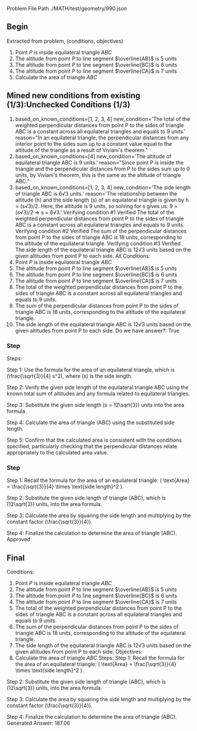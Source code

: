 Problem File Path
./MATH/test/geometry/990.json
## Begin
Extracted from problem, (conditions, objectives)
1. Point $P$ is inside equilateral triangle $ABC$
2. The altitude from point $P$ to line segment $\overline{AB}$ is 5 units
3. The altitude from point $P$ to line segment $\overline{BC}$ is 6 units
4. The altitude from point $P$ to line segment $\overline{CA}$ is 7 units
1. Calculate the area of triangle $ABC$
## Mined new conditions from existing (1/3):Unchecked Conditions (1/3)
1. based_on_known_conditions=[1, 2, 3, 4] new_condition='The total of the weighted perpendicular distances from point P to the sides of triangle ABC is a constant across all equilateral triangles and equals to 9 units.' reason="In an equilateral triangle, the perpendicular distances from any interior point to the sides sum up to a constant value equal to the altitude of the triangle as a result of Viviani's theorem."
2. based_on_known_conditions=[4] new_condition='The altitude of equilateral triangle ABC is 9 units.' reason="Since point P is inside the triangle and the perpendicular distances from P to the sides sum up to 9 units, by Viviani's theorem, this is the same as the altitude of triangle ABC."
3. based_on_known_conditions=[1, 2, 3, 4] new_condition='The side length of triangle ABC is 6√3 units.' reason='The relationship between the altitude (h) and the side length (s) of an equilateral triangle is given by h = (s√3)/2. Here, the altitude is 9 units, so solving for s gives us: 9 = (s√3)/2 => s = 6√3.'
Verifying condition #1
Verified
The total of the weighted perpendicular distances from point P to the sides of triangle ABC is a constant across all equilateral triangles and equals to 9 units.
Verifying condition #2
Verified
The sum of the perpendicular distances from point P to the sides of triangle ABC is 18 units, corresponding to the altitude of the equilateral triangle.
Verifying condition #3
Verified
The side length of the equilateral triangle ABC is 12√3 units based on the given altitudes from point P to each side.
All Conditions: 
1. Point $P$ is inside equilateral triangle $ABC$
2. The altitude from point $P$ to line segment $\overline{AB}$ is 5 units
3. The altitude from point $P$ to line segment $\overline{BC}$ is 6 units
4. The altitude from point $P$ to line segment $\overline{CA}$ is 7 units
5. The total of the weighted perpendicular distances from point P to the sides of triangle ABC is a constant across all equilateral triangles and equals to 9 units.
6. The sum of the perpendicular distances from point P to the sides of triangle ABC is 18 units, corresponding to the altitude of the equilateral triangle.
7. The side length of the equilateral triangle ABC is 12√3 units based on the given altitudes from point P to each side.
Do we have answer?: True
### Step
Steps:

Step 1:
Use the formula for the area of an equilateral triangle, which is \(\frac{\sqrt{3}}{4} s^2\), where \(s\) is the side length. 

Step 2:
Verify the given side length of the equilateral triangle ABC using the known total sum of altitudes and any formula related to equilateral triangles.

Step 3:
Substitute the given side length \(s = 12\sqrt{3}\) units into the area formula.

Step 4:
Calculate the area of triangle \(ABC\) using the substituted side length.

Step 5:
Confirm that the calculated area is consistent with the conditions specified, particularly checking that the perpendicular distances relate appropriately to the calculated area value.
### Step
Step 1:
Recall the formula for the area of an equilateral triangle: \( \text{Area} = \frac{\sqrt{3}}{4} \times \text{side length}^2 \).

Step 2:
Substitute the given side length of triangle \(ABC\), which is \(12\sqrt{3}\) units, into the area formula.

Step 3:
Calculate the area by squaring the side length and multiplying by the constant factor \(\frac{\sqrt{3}}{4}\).

Step 4:
Finalize the calculation to determine the area of triangle \(ABC\).
Approved
## Final
Conditions:
1. Point $P$ is inside equilateral triangle $ABC$
2. The altitude from point $P$ to line segment $\overline{AB}$ is 5 units
3. The altitude from point $P$ to line segment $\overline{BC}$ is 6 units
4. The altitude from point $P$ to line segment $\overline{CA}$ is 7 units
5. The total of the weighted perpendicular distances from point P to the sides of triangle ABC is a constant across all equilateral triangles and equals to 9 units.
6. The sum of the perpendicular distances from point P to the sides of triangle ABC is 18 units, corresponding to the altitude of the equilateral triangle.
7. The side length of the equilateral triangle ABC is 12√3 units based on the given altitudes from point P to each side.
Objectives:
1. Calculate the area of triangle $ABC$
Steps:
Step 1:
Recall the formula for the area of an equilateral triangle: \( \text{Area} = \frac{\sqrt{3}}{4} \times \text{side length}^2 \).

Step 2:
Substitute the given side length of triangle \(ABC\), which is \(12\sqrt{3}\) units, into the area formula.

Step 3:
Calculate the area by squaring the side length and multiplying by the constant factor \(\frac{\sqrt{3}}{4}\).

Step 4:
Finalize the calculation to determine the area of triangle \(ABC\).
Generated Answer: 
187.06